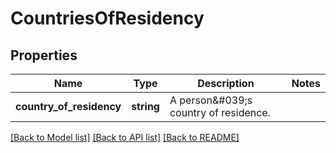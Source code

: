 # CountriesOfResidency

## Properties
Name | Type | Description | Notes
------------ | ------------- | ------------- | -------------
**country_of_residency** | **string** | A person&amp;#039;s country of residence. | 

[[Back to Model list]](../README.md#documentation-for-models) [[Back to API list]](../README.md#documentation-for-api-endpoints) [[Back to README]](../README.md)


